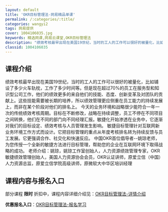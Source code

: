```yaml
---
layout: default
title: 'OKR目标管理法-网易精品单课'
permalink: /:categories/:title/
categories: wangyi2
tags: 网易提供
cover: 1004106035.jpg
keywords: 精选网课,网易云课堂,OKR目标管理法
description: "绩效考核最早出现在美国19世纪，当时的工人的工作可以很好的被量化，比如铺设了多少火车轨枕，工作了多少时间等。但是现在超过70%的员工在服务型和知识型公司工作，他们的绩效更多的来自他们的技能、"
classid: 1004106035
---
```


## 课程介绍

绩效考核最早出现在美国19世纪，当时的工人的工作可以很好的被量化，比如铺设了多少火车轨枕，工作了多少时间等。但是现在超过70%的员工在服务型和知识型公司工作，他们的绩效更多的来自他们的技能、态度、创新变革及对团队的贡献上。这些技能需要被长期的培养，所以绩效管理更应侧重在员工能力的持续发展上，而非在某个阶段对他们的排名上。
    今天的业务环境和战略很少能符合一年一次的传统绩效考核周期。目标在不断修改，战略在持续调整，员工不停在不同项目之间转换，他们在不同的部门向不同经理汇报。敏捷化开始渗透在业务中，它逐渐对我们的目标设定、绩效考核与人员管理发生影响。
     敏捷目标管理针对互联网新业务环境工作方式而设计。它把目标管理的重点从年度考核排名转为持续反馈与员工发展。它更强调合作、社交化和快速反应。
     中国OKR首位倡导者--姚琼老师，为您传授一个全新的敏捷方法进行目标管理，帮助您的企业在互联网环境下取得战略的成功。
老师介绍：姚琼，姚琼工作室创始人，人力资源绩效管理专家，OKR敏捷绩效管理创始人，美国人力资源协会会员，OKR认证讲师，原爱立信（中国）人力资源总监，原爱立信学院高级讲师，原微软大中华区培训经理

## 课程内容与报名入口

部分课程 **限时** 折扣中，课程内容详细介绍见：[OKR目标管理法-详情介绍](https://study.163.com/course/introduction/1004106035.htm?share=1&shareId=1025206652&utm_campaign=share&utm_medium=iphoneShare&utm_source=&utm_u=1025206652)

**优惠报名入口**：[OKR目标管理法-报名学习](https://study.163.com/course/introduction/1004106035.htm?share=1&shareId=1025206652&utm_campaign=share&utm_medium=iphoneShare&utm_source=&utm_u=1025206652)

